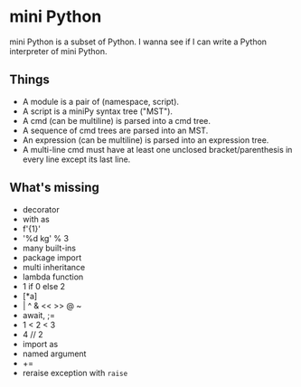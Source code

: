 # mini Python
mini Python is a subset of Python. I wanna see if I can write a Python interpreter of mini Python.  

## Things
- A module is a pair of (namespace, script).  
- A script is a miniPy syntax tree ("MST").  
- A cmd (can be multiline) is parsed into a cmd tree.  
- A sequence of cmd trees are parsed into an MST.  
- An expression (can be multiline) is parsed into an expression tree.  
- A multi-line cmd must have at least one unclosed bracket/parenthesis in every line except its last line.  

## What's missing
- decorator
- with as
- f'{1}'
- '%d kg' % 3
- many built-ins
- package import
- multi inheritance
- lambda function
- 1 if 0 else 2
- [*a]
- | ^ & << >> @ ~
- await, ;=
- 1 < 2 < 3
- 4 // 2
- import as
- named argument
- +=
- reraise exception with `raise`
